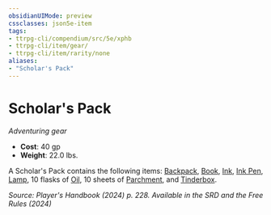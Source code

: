 ```yaml
---
obsidianUIMode: preview
cssclasses: json5e-item
tags:
- ttrpg-cli/compendium/src/5e/xphb
- ttrpg-cli/item/gear/
- ttrpg-cli/item/rarity/none
aliases: 
- "Scholar's Pack"
---
```

# Scholar's Pack
*Adventuring gear*  


- **Cost**: 40 gp
- **Weight**: 22.0 lbs.

A Scholar's Pack contains the following items: [Backpack](/3-Mechanics/CLI/items/backpack-xphb.md), [Book](/3-Mechanics/CLI/items/book-xphb.md), [Ink](/3-Mechanics/CLI/items/ink-xphb.md), [Ink Pen](/3-Mechanics/CLI/items/ink-pen-xphb.md), [Lamp](/3-Mechanics/CLI/items/lamp-xphb.md), 10 flasks of [Oil](/3-Mechanics/CLI/items/oil-xphb.md), 10 sheets of [Parchment](/3-Mechanics/CLI/items/parchment-xphb.md), and [Tinderbox](/3-Mechanics/CLI/items/tinderbox-xphb.md).

*Source: Player's Handbook (2024) p. 228. Available in the <span title='Systems Reference Document (5.2)'>SRD</span> and the Free Rules (2024)*